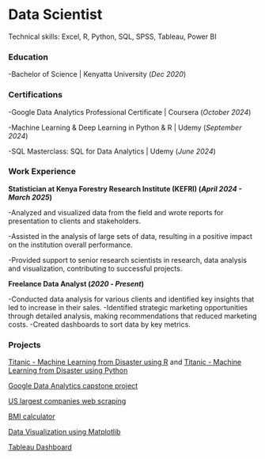 # Data Scientist

Technical skills: Excel, R, Python, SQL, SPSS, Tableau, Power BI

### Education

-Bachelor of Science | Kenyatta University (_Dec 2020_)

### Certifications

-Google Data Analytics Professional Certificate | Coursera (_October 2024_)

-Machine Learning & Deep Learning in Python & R | Udemy (_September 2024_)

-SQL Masterclass: SQL for Data Analytics | Udemy (_June 2024_)

### Work Experience

**Statistician at Kenya Forestry Research Institute (KEFRI) (_April 2024 - March 2025_)**

-Analyzed and visualized data from the field and wrote reports for presentation to clients and stakeholders.

-Assisted in the analysis of large sets of data, resulting in a positive impact on the institution overall performance.

-Provided support to senior research scientists in research, data analysis and visualization, contributing to successful projects.

**Freelance Data Analyst (_2020_ - _Present_)** 

-Conducted data analysis for various clients and identified key insights that led to increase in their sales.
-Identified strategic marketing opportunities through detailed analysis, making recommendations that reduced marketing costs.
-Created dashboards to sort data by key metrics.

### Projects

[Titanic - Machine Learning from Disaster using R](https://github.com/dankihwaga/titanic-machine-learning) and 
[Titanic - Machine Learning from Disaster using Python](https://github.com/dankihwaga/Titanic---Machine-Learning-in-Python)

[Google Data Analytics capstone project](https://github.com/dankihwaga/google-data-analytics-capstone-project)

[US largest companies web scraping](https://github.com/dankihwaga/US-largest-companies-web-scraping)

[BMI calculator](https://github.com/dankihwaga/BMI-Calculator)

[Data Visualization using Matplotlib](https://github.com/dankihwaga/Matplotlib)

[Tableau Dashboard](https://public.tableau.com/app/profile/daniel.kihwaga/viz/SuperstoreDataViz_17214785066790/SalesProfitDashboard)
